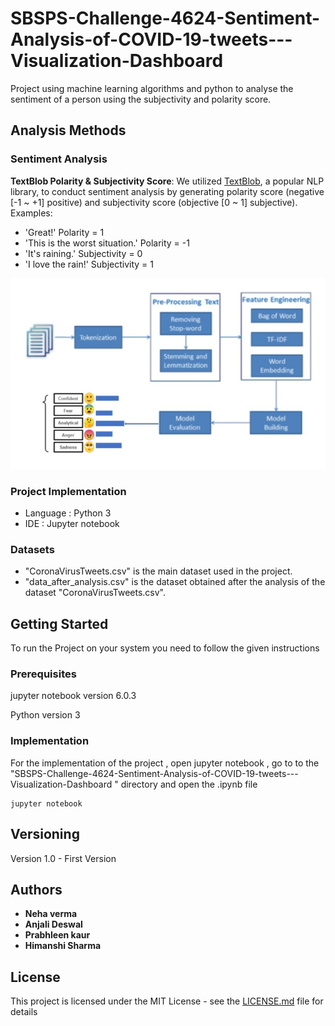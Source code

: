 # SBSPS-Challenge-4624-Sentiment-Analysis-of-COVID-19-tweets---Visualization-Dashboard
Project using machine learning algorithms and python to analyse the sentiment of a person using the subjectivity and polarity score.
## Analysis Methods

### Sentiment Analysis

**TextBlob Polarity & Subjectivity Score**: We utilized [TextBlob](https://textblob.readthedocs.io/en/dev/quickstart.html), a popular NLP library, to conduct sentiment analysis by generating polarity score (negative \[-1 ~ +1] positive) and subjectivity score (objective \[0 ~ 1] subjective). 
Examples: 
- 'Great!' Polarity = 1
- 'This is the worst situation.' Polarity = -1
- 'It's raining.' Subjectivity = 0
- 'I love the rain!' Subjectivity = 1


![alt text](https://github.com/SmartPracticeschool/SBSPS-Challenge-4624-Sentiment-Analysis-of-COVID-19-tweets---Visualization-Dashboard/blob/master/covid.jpeg)


 ### Project Implementation 
 
 * Language : Python 3
 * IDE : Jupyter notebook
 
 ### Datasets 
 
 * "CoronaVirusTweets.csv" is the main dataset used in the project.
 * "data_after_analysis.csv" is the dataset obtained after the analysis of the dataset "CoronaVirusTweets.csv".
 


## Getting Started
To run the Project on your system you need to follow the given instructions 

### Prerequisites

jupyter notebook version 6.0.3

Python version 3

### Implementation


For the implementation of the project , open jupyter notebook , go to to the "SBSPS-Challenge-4624-Sentiment-Analysis-of-COVID-19-tweets---Visualization-Dashboard
" directory and open the .ipynb file

```
jupyter notebook
```


## Versioning

Version 1.0 - First Version

## Authors

* **Neha verma** 
* **Anjali Deswal** 
* **Prabhleen kaur** 
* **Himanshi Sharma** 
 

## License

This project is licensed under the MIT License - see the [LICENSE.md](LICENSE.md) file for details
